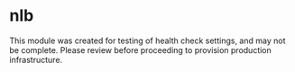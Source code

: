 # nlb

This module was created for testing of health check settings, and may not be complete. Please review
before proceeding to provision production infrastructure.
